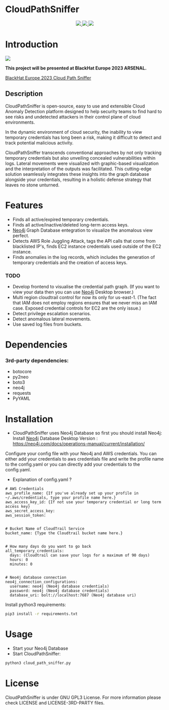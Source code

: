 # CloudPathSniffer

<div align="center">
 <a href="https://www.linkedin.com/in/ayberkhalac/">
    <img src="https://img.shields.io/badge/license-GPLv3-blue">
 </a>
 <a href="https://github.com/ayberkhalac/CloudPathSniffer/issues">
    <img src="https://img.shields.io/github/issues/ayberkhalac/CloudPathSniffer">
 </a>
 <a href="https://github.com/ayberkhalac/CloudPathSniffer">
    <img src="https://img.shields.io/github/stars/ayberkhalac/CloudPathSniffer?color=red&style=flat-square">
 </a>
</div>

# Introduction

<img src="https://www.blackhat.com/images/logo.png">

<b>This project will be presented at BlackHat Europe 2023 ARSENAL.</b>

<a href="https://www.blackhat.com/eu-23/arsenal/schedule/index.html#cloudpathsniffer-detect-and-visualize-abnormal-lateral-movements-in-cloud-35745">
BlackHat Europe 2023 Cloud Path Sniffer</a>

## Description

CloudPathSniffer is open-source, easy to use and extensible Cloud Anomaly Detection platform designed to help security
teams to find hard to see risks and undetected attackers in their control plane of cloud environments.

In the dynamic environment of cloud security, the inability to view temporary credentials has long been a risk, making
it difficult to detect and track potential malicious activity.

CloudPathSniffer transcends conventional approaches by not only tracking temporary credentials but also unveiling
concealed vulnerabilities within logs. Lateral movements were visualized with graphic-based visualization and the
interpretation of the outputs was facilitated. This cutting-edge solution seamlessly integrates these insights into the
graph database alongside your credentials, resulting in a holistic defense strategy that leaves no stone unturned.

# Features

- Finds all active/expired temporary credentials.
- Finds all active/inactive/deleted long-term access keys.
- [Neo4j](https://neo4j.com/) Graph Database entegration to visualize the anomalous view perfect.
- Detects AWS Role Juggling Attack, tags the API calls that come from blacklisted IP's, finds EC2 instance credentials
  used outside of the EC2 instance.
- Finds anomalies in the log records, which includes the generation of temporary credentials and the creation of access
  keys.

### TODO

- Develop frontend to visualise the credential path graph. (If you want to view your data then you can
  use [Neo4j](https://neo4j.com/) Desktop browser.)
- Multi region cloudtrail control for now its only for us-east-1. (The fact that IAM does not employ regions ensures
  that we never miss an IAM case. Exposed credential controls for EC2 are the only issue.)
- Detect privilege escalation scenarios.
- Detect anomalous lateral movements.
- Use saved log files from buckets.

# Dependencies

### 3rd-party dependencies:

- botocore
- py2neo
- boto3
- neo4j
- requests
- PyYAML

# Installation

- CloudPathSniffer uses Neo4j Database so first you should install Neo4j:
  Install [Neo4j](https://neo4j.com/) Database Desktop
  Version : https://neo4j.com/docs/operations-manual/current/installation/

Configure your config file with your Neo4j and AWS credentials. You can either add your credentials to aws credentials
file and write the profile name to the config.yaml or you can directly add your credentials to the config.yaml.

- Explanation of config.yaml ?

```
# AWS Credentials
aws_profile_name: {If you've already set up your profile in ~/.aws/credentials, type your profile name here.}
aws_access_key_id: {If not use your temporary credential or long term access key}
aws_secret_access_key:
aws_session_token:


# Bucket Name of CloudTrail Service
bucket_name: {Type the Cloudtrail bucket name here.}


# How many days do you want to go back
all_temporary_credentials:
  days: (Cloudtrail can save your logs for a maximum of 90 days)
  hours: 0
  minutes: 0


# Neo4j database connection
neo4j_connection_configurations:
  username: neo4j (Neo4j database credentials)
  password: neo4j (Neo4j database credentials)
  database_uri: bolt://localhost:7687 (Neo4j database uri)
```

Install python3 requirements:

```sh
pip3 install -r requirements.txt
```

# Usage

- Start your Neo4j Database
- Start CloudPathSniffer:

```sh
python3 cloud_path_sniffer.py
```

# License

CloudPathSniffer is under GNU GPL3 License. For more information please check LICENSE and LICENSE-3RD-PARTY files.
